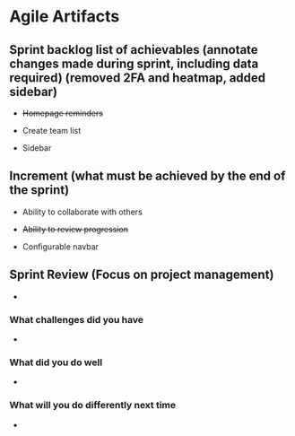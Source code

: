 # Agile Artifacts

## Sprint backlog list of achievables (annotate changes made during sprint, including data required) (removed 2FA and heatmap, added sidebar)

- ~~Homepage reminders~~

- Create team list

- Sidebar

## Increment (what must be achieved by the end of the sprint)

- Ability to collaborate with others

- ~~Ability to review progression~~

- Configurable navbar

## Sprint Review (Focus on project management)

- 

### What challenges did you have

- 

### What did you do well

- 

### What will you do differently next time

- 